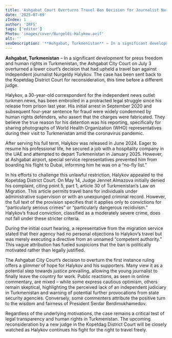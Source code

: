 ```yaml
---
title: 'Ashgabat Court Overturns Travel Ban Decision for Journalist Nurgeldy Halykov, Offering Hope Amidst Ongoing Legal Battle'
date: '2025-07-09'
zIndex: 1
author: 'IRFS'
tags: ['editor']
Photo: 'images/cover/Nurgeldi-Halykow.avif'
alt: ''
seoDescription: '**Ashgabat, Turkmenistan** – In a significant development for press freedom and human rights in Turkmenistan, the Ashgabat City Court on July 3 overturned a lower court’s decision that had upheld a travel ban against independent journalist Nurgeldy Halykov. The case has been sent back to the Kopetdag District Court for reconsideration, this time before a different judge.'
---
```

**Ashgabat, Turkmenistan** – In a significant development for press freedom and human rights in Turkmenistan, the Ashgabat City Court on July 3 overturned a lower court’s decision that had upheld a travel ban against independent journalist Nurgeldy Halykov. The case has been sent back to the Kopetdag District Court for reconsideration, this time before a different judge.

Halykov, a 30-year-old correspondent for the independent news outlet turkmen.news, has been embroiled in a protracted legal struggle since his release from prison last year. His initial arrest in September 2020 and subsequent four-year sentence for fraud were widely condemned by human rights defenders, who assert that the charges were fabricated. They believe the true reason for his detention was his reporting, specifically for sharing photographs of World Health Organization (WHO) representatives during their visit to Turkmenistan amid the coronavirus pandemic.

After serving his full term, Halykov was released in June 2024. Eager to resume his professional life, he secured a job with a hospitality company in the UAE and attempted to depart Turkmenistan in January 2025. However, at Ashgabat airport, special service representatives prevented him from boarding his flight to Dubai, informing him he was on a “no-fly list.”

In his efforts to challenge this unlawful restriction, Halykov appealed to the Kopetdag District Court. On May 14, Judge Jennet Almazova initially denied his complaint, citing point 5, part 1, article 30 of Turkmenistan’s Law on Migration. This article permits travel bans for individuals under administrative supervision or with an unexpunged criminal record. However, the full text of the provision specifies that it applies only to convictions for “particularly serious crimes” or “particularly dangerous recidivism.” Halykov’s fraud conviction, classified as a moderately severe crime, does not fall under these stricter criteria.

During the initial court hearing, a representative from the migration service stated that their agency had no personal objections to Halykov’s travel but was merely executing a directive from an unnamed “competent authority.” This vague attribution has fueled suspicions that the ban is politically motivated rather than legally justified.

The Ashgabat City Court’s decision to overturn the first instance ruling offers a glimmer of hope for Halykov and his supporters. Many view it as a potential step towards justice prevailing, allowing the young journalist to finally leave the country for work. Public reactions, as seen in online commentary, are mixed – while some express cautious optimism, others remain skeptical, highlighting the perceived lack of an independent judiciary in Turkmenistan and warning of potential further provocations from state security agencies. Conversely, some commenters attribute the positive turn to the wisdom and fairness of President Serdar Berdimukhamedov.

Regardless of the underlying motivations, the case remains a critical test of legal transparency and human rights in Turkmenistan. The upcoming reconsideration by a new judge in the Kopetdag District Court will be closely watched as Halykov continues his fight for the right to travel freely.

